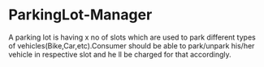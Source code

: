 # ParkingLot-Manager
A parking lot is having x no of slots which are used to park different types of vehicles(Bike,Car,etc).Consumer should be able to park/unpark his/her vehicle in respective slot and he ll be charged for that accordingly.
